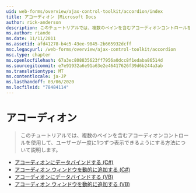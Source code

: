 ```yaml
---
uid: web-forms/overview/ajax-control-toolkit/accordion/index
title: アコーディオン |Microsoft Docs
author: rick-anderson
description: このチュートリアルでは、複数のペインを含むアコーディオンコントロールを使用して、ユーザーが一度に1つずつ表示できるようにする方法について説明します。
ms.author: riande
ms.date: 11/11/2011
ms.assetid: afd41278-b4c5-43ee-9845-2b665932dcff
msc.legacyurl: /web-forms/overview/ajax-control-toolkit/accordion
msc.type: chapter
ms.openlocfilehash: 67a3ec808835623ff7956a0dcc8f1edaba86514d
ms.sourcegitcommit: e7e91932a6e91a63e2e46417626f39d6b244a3ab
ms.translationtype: MT
ms.contentlocale: ja-JP
ms.lasthandoff: 03/06/2020
ms.locfileid: "78484114"
---
```

# <a name="accordion"></a>アコーディオン

> このチュートリアルでは、複数のペインを含むアコーディオンコントロールを使用して、ユーザーが一度に1つずつ表示できるようにする方法について説明します。

- [アコーディオンにデータバインドする (C#)](databinding-to-an-accordion-cs.md)
- [アコーディオン ウィンドウを動的に追加する (C#)](dynamically-adding-an-accordion-pane-cs.md)
- [アコーディオンにデータバインドする (VB)](databinding-to-an-accordion-vb.md)
- [アコーディオン ウィンドウを動的に追加する (VB)](dynamically-adding-an-accordion-pane-vb.md)
